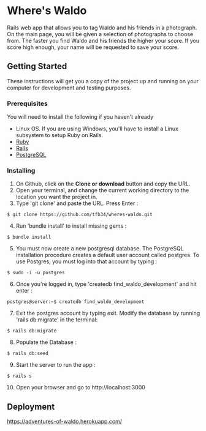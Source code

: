 # Where's Waldo

Rails web app that allows you to tag Waldo and his friends in a photograph. On the main page, you will be given a selection of photographs to choose from. The faster you find Waldo and his friends the higher your score. If you score high enough, your name will be requested to save your score.

## Getting Started
These instructions will get you a copy of the project up and running on your computer for development and testing purposes.

### Prerequisites
You will need to install the following if you haven't already
<ul>
	<li>Linux OS. If you are using Windows, you'll have to install a Linux subsystem to setup Ruby on Rails.</li>
	<li><a href="https://www.ruby-lang.org/en/documentation/installation/">Ruby</a></li>
	<li><a href="https://www.tutorialspoint.com/ruby-on-rails/rails-installation.htm">Rails</a></li>
	<li><a href="https://www.digitalocean.com/community/tutorials/how-to-install-and-use-postgresql-on-ubuntu-16-04#create-a-new-database">PostgreSQL</a></li>
</ul>

### Installing
1. On Github, click on the <b>Clone or download</b> button and copy the URL.
2. Open your terminal, and change the current working directory to the location you want the project in. 
3. Type 'git clone' and paste the URL. Press Enter :
```
$ git clone https://github.com/tfb34/wheres-waldo.git
```
4. Run 'bundle install' to install missing gems :

```
$ bundle install
```

5. You must now create a new postgresql database. The PostgreSQL installation procedure creates a default user account called postgres. To use Postgres, you must log into that account by typing :

```
$ sudo -i -u postgres
```

6. Once you're logged in, type 'createdb find_waldo_development' and hit enter :

```
postgres@server:~$ createdb find_waldo_development
```

7. Exit the postgres account by typing exit. Modify the database by running 'rails db:migrate' in the terminal:

```
$ rails db:migrate
```

8. Populate the Database :

```
$ rails db:seed
```

9. Start the server to run the app :

```
$ rails s
```

10. Open your browser and go to http://localhost:3000

## Deployment
<a href="https://adventures-of-waldo.herokuapp.com/">https://adventures-of-waldo.herokuapp.com/</a>


